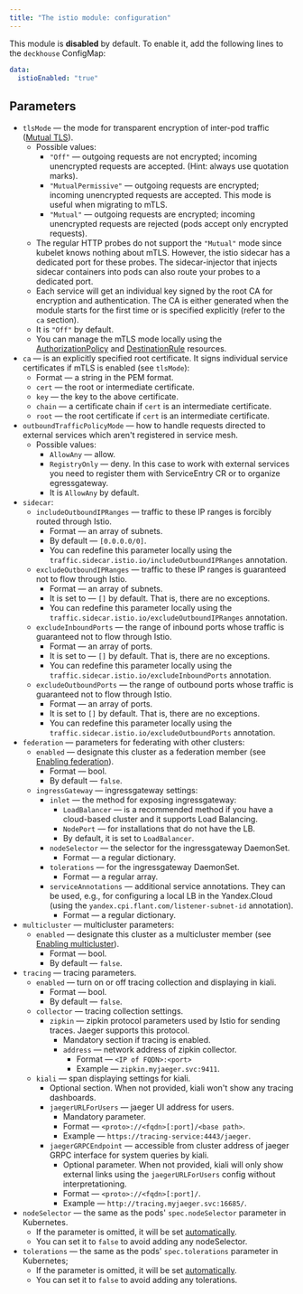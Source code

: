 ```yaml
---
title: "The istio module: configuration"
---
```


This module is **disabled** by default. To enable it, add the following lines to the `deckhouse` ConfigMap:

```yaml
data:
  istioEnabled: "true"
```

## Parameters

* `tlsMode` — the mode for transparent encryption of inter-pod traffic ([Mutual TLS](https://istio.io/latest/docs/tasks/security/authentication/mtls-migration/)).
    * Possible values:
        * `"Off"` — outgoing requests are not encrypted; incoming unencrypted requests are accepted. (Hint: always use quotation marks).
        * `"MutualPermissive"` — outgoing requests are encrypted; incoming unencrypted requests are accepted. This mode is useful when migrating to mTLS.
        * `"Mutual"` — outgoing requests are encrypted; incoming unencrypted requests are rejected (pods accept only encrypted requests).
    * The regular HTTP probes do not support the `"Mutual"` mode since kubelet knows nothing about mTLS. However, the istio sidecar has a dedicated port for these probes. The sidecar-injector that injects sidecar containers into pods can also route your probes to a dedicated port.
    * Each service will get an individual key signed by the root CA for encryption and authentication. The CA is either generated when the module starts for the first time or is specified explicitly (refer to the `ca` section).
    * It is `"Off"` by default.
    * You can manage the mTLS mode locally using the [AuthorizationPolicy](istio-cr.html#authorizationpolicy) and [DestinationRule](istio-cr.html#destinationrule) resources.
* `ca` — is an explicitly specified root certificate. It signs individual service certificates if mTLS is enabled (see `tlsMode`):
    * Format — a string in the PEM format.
    * `cert` — the root or intermediate certificate.
    * `key` — the key to the above certificate.
    * `chain` — a certificate chain if `cert` is an intermediate certificate.
    * `root` — the root certificate if `cert` is an intermediate certificate.
* `outboundTrafficPolicyMode` — how to handle requests directed to external services which aren't registered in service mesh.
    * Possible values:
        * `AllowAny` — allow.
        * `RegistryOnly` — deny. In this case to work with external services you need to register them with ServiceEntry CR or to organize egressgateway.
        * It is `AllowAny` by default.
* `sidecar`:
    * `includeOutboundIPRanges` — traffic to these IP ranges is forcibly routed through Istio.
        * Format — an array of subnets.
        * By default — `[0.0.0.0/0]`.
        * You can redefine this parameter locally using the `traffic.sidecar.istio.io/includeOutboundIPRanges` annotation.
    * `excludeOutboundIPRanges` — traffic to these IP ranges is guaranteed not to flow through Istio.
        * Format — an array of subnets.
        * It is set to — `[]` by default. That is, there are no exceptions.
        * You can redefine this parameter locally using the `traffic.sidecar.istio.io/excludeOutboundIPRanges` annotation.
    * `excludeInboundPorts` — the range of inbound ports whose traffic is guaranteed not to flow through Istio.
        * Format — an array of ports.
        * It is set to — `[]` by default. That is, there are no exceptions.
        * You can redefine this parameter locally using the `traffic.sidecar.istio.io/excludeInboundPorts` annotation.
    * `excludeOutboundPorts` — the range of outbound ports whose traffic is guaranteed not to flow through Istio.
        * Format — an array of ports.
        * It is set to `[]` by default. That is, there are no exceptions.
        * You can redefine this parameter locally using the `traffic.sidecar.istio.io/excludeOutboundPorts` annotation.
* `federation` — parameters for federating with other clusters:
  * `enabled` — designate this cluster as a federation member (see [Enabling federation](./#enabling-federation)).
    * Format — bool.
    * By default — `false`.
  * `ingressGateway` — ingressgateway settings:
    * `inlet` — the method for exposing ingressgateway:
      * `LoadBalancer` — is a recommended method if you have a cloud-based cluster and it supports Load Balancing.
      * `NodePort` — for installations that do not have the LB.
      * By default, it is set to `LoadBalancer`.
    * `nodeSelector` — the selector for the ingressgateway DaemonSet.
      * Format — a regular dictionary.
    * `tolerations` — for the ingressgateway DaemonSet.
      * Format — a regular array.
    * `serviceAnnotations` — additional service annotations. They can be used, e.g., for configuring a local LB in the Yandex.Cloud (using the `yandex.cpi.flant.com/listener-subnet-id` annotation).
      * Format — a regular dictionary.
* `multicluster` — multicluster parameters:
  * `enabled` — designate this cluster as a multicluster member (see [Enabling multicluster](./#enabling-multicluster)).
    * Format — bool.
    * By default — `false`.
* `tracing` — tracing parameters.
  * `enabled` — turn on or off tracing collection and displaying in kiali.
    * Format — bool.
    * By default — `false`.
  * `collector` — tracing collection settings.
    * `zipkin` — zipkin protocol parameters used by Istio for sending traces. Jaeger supports this protocol.
      * Mandatory section if tracing is enabled.
      * `address` — network address of zipkin collector.
        * Format — `<IP of FQDN>:<port>`
        * Example — `zipkin.myjaeger.svc:9411`.
  * `kiali` — span displaying settings for kiali.
    * Optional section. When not provided, kiali won't show any tracing dashboards.
    * `jaegerURLForUsers` — jaeger UI address for users.
      * Mandatory parameter.
      * Format — `<proto>://<fqdn>[:port]/<base path>`.
      * Example — `https://tracing-service:4443/jaeger`.
    * `jaegerGRPCEndpoint` — accessible from cluster address of jaeger GRPC interface for system queries by kiali.
      * Optional parameter. When not provided, kiali will only show external links using the `jaegerURLForUsers` config without interpretationing.
      * Format — `<proto>://<fqdn>[:port]/`.
      * Example — `http://tracing.myjaeger.svc:16685/`.
* `nodeSelector` —  the same as the pods' `spec.nodeSelector` parameter in Kubernetes.
    * If the parameter is omitted, it will be set [automatically](../../#advanced-scheduling).
    * You can set it to `false` to avoid adding any nodeSelector.
* `tolerations` — the same as the pods' `spec.tolerations` parameter in Kubernetes;
    * If the parameter is omitted, it will be set [automatically](../../#advanced-scheduling).
    * You can set it to `false` to avoid adding any tolerations.
